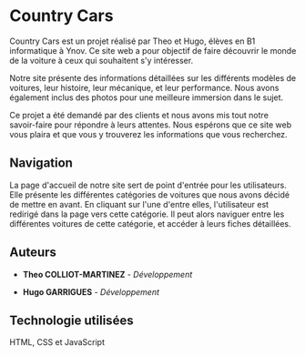# Country Cars
Country Cars est un projet réalisé par Theo et Hugo, élèves en B1 informatique à Ynov. Ce site web a pour objectif de faire découvrir le monde de la voiture à ceux qui souhaitent s'y intéresser.

Notre site présente des informations détaillées sur les différents modèles de voitures, leur histoire, leur mécanique, et leur performance. Nous avons également inclus des photos pour une meilleure immersion dans le sujet.

Ce projet a été demandé par des clients et nous avons mis tout notre savoir-faire pour répondre à leurs attentes. Nous espérons que ce site web vous plaira et que vous y trouverez les informations que vous recherchez.

## Navigation
La page d'accueil de notre site sert de point d'entrée pour les utilisateurs. Elle présente les différentes catégories de voitures que nous avons décidé de mettre en avant. En cliquant sur l'une d'entre elles, l'utilisateur est redirigé dans la page vers cette catégorie. Il peut alors naviguer entre les différentes voitures de cette catégorie, et accéder à leurs fiches détaillées.

## Auteurs
* **Theo COLLIOT-MARTINEZ** - *Développement* 

* **Hugo GARRIGUES** - *Développement* 



## Technologie utilisées
HTML, CSS et JavaScript
